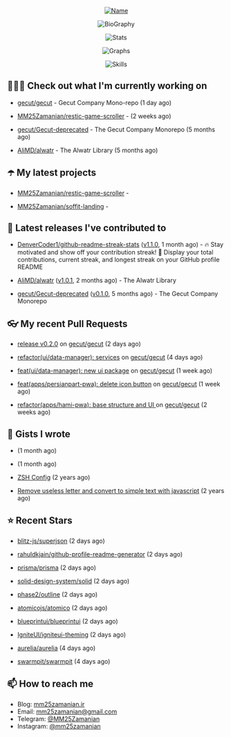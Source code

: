 <p align="center">
  <a href="https://github.com/MM25Zamanian">
    <img
      src="https://readme-typing-svg.demolab.com?font=Comic+Neue&weight=800&size=30&duration=4000&pause=1000&color=04F759&center=true&vCenter=true&multiline=true&repeat=false&width=462&lines=S.+MohammadMahdi+Zamanian"
      alt="Name"
    />
  </a>
</p>

<p align="center">
  <img
    src="https://readme-typing-svg.demolab.com?font=Comic+Neue&duration=4000&pause=1000&color=04F759&center=true&vCenter=true&lines=Junior+Full-Stack+Developer;Focusing+on+Front-End+With+Best+Practice;Trying+to+Learn+SW+Architecture+Patterns"
    alt="BioGraphy"
  />
</p>

<p align="center">
  <img src="https://streak-stats.demolab.com/?user=MM25Zamanian&hide_border=true&border_radius=0&date_format=j%20M%5B%20Y%5D&mode=weekly&card_width=400&background=000802&sideLabels=04F759&dates=04F759&sideNums=04F759&currStreakNum=04F759&ring=04F759&currStreakLabel=04F759&fire=EB4705&hide_longest_streak=true" alt="Stats" />
</p>

<p align="center">
  <img
    src="https://github-readme-activity-graph.vercel.app/graph?username=MM25Zamanian&bg_color=000802&color=04F759&line=04F759&point=ffffff&area=true&hide_border=true"
    alt="Graphs"
  />
</p>

<p align="center">
  <img
    src="https://skillicons.dev/icons?i=androidstudio,arduino,bash,bootstrap,cpp,ts,codepen,css,django,docker,figma,linux,lit,md,mongodb,nginx,nodejs,py,vscode,vite&perline=10"
    alt="Skills"
  />
</p>


## 👨🏻‍💻 Check out what I'm currently working on



- [gecut/gecut](https://github.com/gecut/gecut) - Gecut Company Mono-repo (1 day ago)

- [MM25Zamanian/restic-game-scroller](https://github.com/MM25Zamanian/restic-game-scroller) -  (2 weeks ago)

- [gecut/Gecut-deprecated](https://github.com/gecut/Gecut-deprecated) - The Gecut Company Monorepo (5 months ago)

- [AliMD/alwatr](https://github.com/AliMD/alwatr) - The Alwatr Library (5 months ago)

## ☂️ My latest projects



- [MM25Zamanian/restic-game-scroller](https://github.com/MM25Zamanian/restic-game-scroller) - 

- [MM25Zamanian/soffit-landing](https://github.com/MM25Zamanian/soffit-landing) - 

## 🎉 Latest releases I've contributed to



- [DenverCoder1/github-readme-streak-stats](https://github.com/DenverCoder1/github-readme-streak-stats) ([v1.1.0](https://github.com/DenverCoder1/github-readme-streak-stats/releases/tag/v1.1.0), 1 month ago) - 🔥 Stay motivated and show off your contribution streak! 🌟 Display your total contributions, current streak, and longest streak on your GitHub profile README

- [AliMD/alwatr](https://github.com/AliMD/alwatr) ([v1.0.1](https://github.com/AliMD/alwatr/releases/tag/v1.0.1), 2 months ago) - The Alwatr Library

- [gecut/Gecut-deprecated](https://github.com/gecut/Gecut-deprecated) ([v0.1.0](https://github.com/gecut/Gecut-deprecated/releases/tag/v0.1.0), 5 months ago) - The Gecut Company Monorepo

## 👓 My recent Pull Requests



- [release v0.2.0](https://github.com/gecut/gecut/pull/356) on [gecut/gecut](https://github.com/gecut/gecut) (2 days ago)

- [refactor(ui/data-manager): services](https://github.com/gecut/gecut/pull/352) on [gecut/gecut](https://github.com/gecut/gecut) (4 days ago)

- [feat(ui/data-manager): new ui package](https://github.com/gecut/gecut/pull/344) on [gecut/gecut](https://github.com/gecut/gecut) (1 week ago)

- [feat(apps/persianpart-pwa): delete icon button](https://github.com/gecut/gecut/pull/338) on [gecut/gecut](https://github.com/gecut/gecut) (1 week ago)

- [refactor(apps/hami-pwa): base structure and UI ](https://github.com/gecut/gecut/pull/331) on [gecut/gecut](https://github.com/gecut/gecut) (2 weeks ago)

## 📓 Gists I wrote



- [](https://gist.github.com/4a90a63f8e2481311cfb56dd65a50c40) (1 month ago)

- [](https://gist.github.com/6fa5e6dbc6fbe09398ad885d68200702) (1 month ago)

- [ZSH Config](https://gist.github.com/fc1960135cf54fd5fae966c637455ffe) (2 years ago)

- [Remove useless letter and convert to simple text with javascript](https://gist.github.com/2249ec3b4dfe1de7693d6412beeba5a0) (2 years ago)

## ⭐ Recent Stars



- [blitz-js/superjson](https://github.com/blitz-js/superjson) (2 days ago)

- [rahuldkjain/github-profile-readme-generator](https://github.com/rahuldkjain/github-profile-readme-generator) (2 days ago)

- [prisma/prisma](https://github.com/prisma/prisma) (2 days ago)

- [solid-design-system/solid](https://github.com/solid-design-system/solid) (2 days ago)

- [phase2/outline](https://github.com/phase2/outline) (2 days ago)

- [atomicojs/atomico](https://github.com/atomicojs/atomico) (2 days ago)

- [blueprintui/blueprintui](https://github.com/blueprintui/blueprintui) (2 days ago)

- [IgniteUI/igniteui-theming](https://github.com/IgniteUI/igniteui-theming) (2 days ago)

- [aurelia/aurelia](https://github.com/aurelia/aurelia) (4 days ago)

- [swarmpit/swarmpit](https://github.com/swarmpit/swarmpit) (4 days ago)

## 📫 How to reach me

- Blog: [mm25zamanian.ir](https://mm25zamanian.ir)
- Email: [mm25zamanian@gmail.com](mailto://mm25zamanian@gmail.com)
- Telegram: [@MM25Zamanian](https://t.me/MM25Zamanian)
- Instagram: [@mm25zamanian](https://instagram.com/mm25zamanian)
